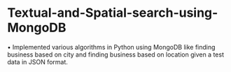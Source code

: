 # Textual-and-Spatial-search-using-MongoDB

•	Implemented various algorithms in Python using MongoDB like finding business based on city and finding business based on location given a test data in JSON format.
